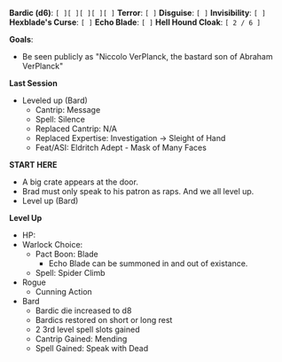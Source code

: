 **Bardic (d6)**: `[ ][ ][ ][ ][ ]`
**Terror**: `[ ]`
**Disguise**: `[ ]`
**Invisibility**: `[ ]`
**Hexblade's Curse**: `[ ]`
**Echo Blade**: `[ ]`
**Hell Hound Cloak**: `[ 2 / 6 ]`

**Goals**:
- Be seen publicly as "Niccolo VerPlanck, the bastard son of Abraham VerPlanck"

**Last Session**
- Leveled up (Bard)
	- Cantrip: Message
	- Spell: Silence
	- Replaced Cantrip: N/A
	- Replaced Expertise: Investigation -> Sleight of Hand
	- Feat/ASI: Eldritch Adept - Mask of Many Faces

**START HERE**
- A big crate appears at the door.
- Brad must only speak to his patron as raps. And we all level up.
- Level up (Bard)

**Level Up**
- HP:
- Warlock Choice:
	- Pact Boon: Blade
		- Echo Blade can be summoned in and out of existance.
	- Spell: Spider Climb
- Rogue
	- Cunning Action
- Bard
	- Bardic die increased to d8
	- Bardics restored on short or long rest
	- 2 3rd level spell slots gained
	- Cantrip Gained: Mending
	- Spell Gained: Speak with Dead